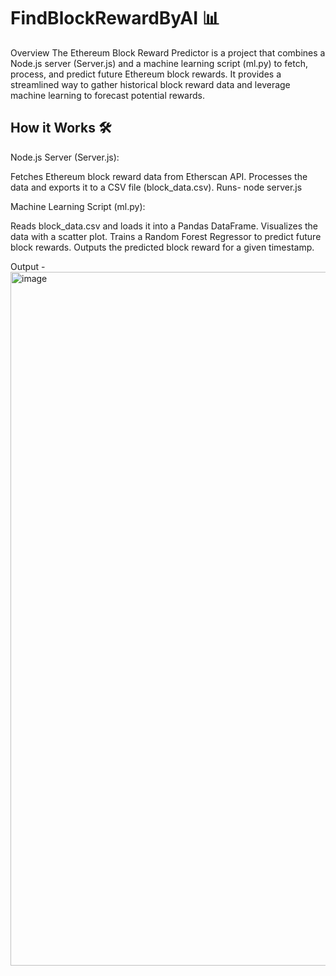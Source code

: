 # FindBlockRewardByAI  📊

Overview
The Ethereum Block Reward Predictor is a project that combines a Node.js server (Server.js) and a machine learning script (ml.py) to fetch, process, and predict future Ethereum block rewards. It provides a streamlined way to gather historical block reward data and leverage machine learning to forecast potential rewards.


## How it Works 🛠️

Node.js Server (Server.js):

Fetches Ethereum block reward data from Etherscan API.
Processes the data and exports it to a CSV file (block_data.csv).
Runs- node server.js 

Machine Learning Script (ml.py):

Reads block_data.csv and loads it into a Pandas DataFrame.
Visualizes the data with a scatter plot.
Trains a Random Forest Regressor to predict future block rewards.
Outputs the predicted block reward for a given timestamp.

Output - 
<img width="1110" alt="image" src="https://github.com/darshanjogi/FindBlockRewardByAI/assets/64300256/6e27177a-99cc-477e-b64f-4908011f2197">





